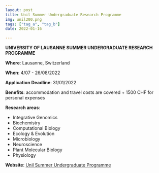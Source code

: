 ```yaml
---
layout: post
title: Unil Summer Undergraduate Research Programme
img: unil200.png
tags: ["tag_a", "tag_b"]
date: 2022-01-16

---
```


**UNIVERSITY OF LAUSANNE SUMMER UNDERGRADUATE RESEARCH PROGRAMME**

**Where**: Lausanne, Switzerland

**When**: 4/07 - 26/08/2022

**Application Deadline**: 31/01/2022

**Benefits**: accommodation and travel costs are covered + 1500 CHF for personal expenses

**Research areas**:

 * Integrative Genomics 
 * Biochemistry
 * Computational Biology
 * Ecology & Evolution
 * Microbiology 
 * Neuroscience 
 * Plant Molecular Biology 
 * Physiology 

**Website**: [Unil Summer Undergraduate Programme](https://www.unil.ch/eb-sur/en/home.html)

